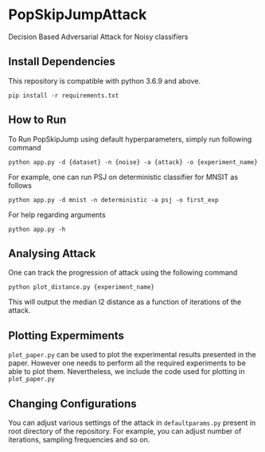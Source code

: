 # PopSkipJumpAttack
Decision Based Adversarial Attack for Noisy classifiers 

## Install Dependencies
This repository is compatible with python 3.6.9 and above.

```pip install -r requirements.txt```

## How to Run

To Run PopSkipJump using default hyperparameters, simply run following command

```python app.py -d {dataset} -n {noise} -a {attack} -o {experiment_name}```

For example, one can run PSJ on deterministic classifier for MNSIT as follows

```python app.py -d mnist -n deterministic -a psj -o first_exp```

For help regarding arguments

```python app.py -h```

## Analysing Attack
One can track the progression of attack using the following command

```python plot_distance.py {experiment_name}```

This will output the median l2 distance as a function of iterations of the attack. 

## Plotting Expermiments
`plot_paper.py` can be used to plot the experimental results presented in the paper. 
However one needs to perform all the required experiments to be able to plot them. 
Nevertheless, we include the code used for plotting in `plot_paper.py`  

## Changing Configurations
You can adjust various settings of the attack in `defaultparams.py` present in root directory of the repository.
For example, you can adjust number of iterations, sampling frequencies and so on. 